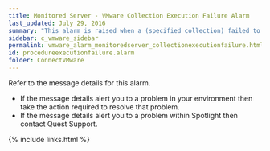 ```yaml
---
title: ﻿Monitored Server - VMware Collection Execution Failure Alarm
last_updated: July 29, 2016
summary: "This alarm is raised when a (specified collection) failed to execute against the server."
sidebar: c_vmware_sidebar
permalink: vmware_alarm_monitoredserver_collectionexecutionfailure.html
id: procedureexecutionfailure.alarm
folder: ConnectVMware
---
```



Refer to the message details for this alarm.

* If the message details alert you to a problem in your environment then take the action required to resolve that problem.
* If the message details alert you to a problem within Spotlight then contact Quest Support.


{% include links.html %}
